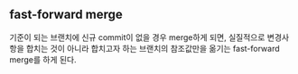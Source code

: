 ## fast-forward merge
기준이 되는 브랜치에 신규 commit이 없을 경우 merge하게 되면, 실질적으로 변경사항을 합치는 것이 아니라 합치고자 하는 브랜치의 참조값만을 옮기는 fast-forward merge를 하게 된다.



